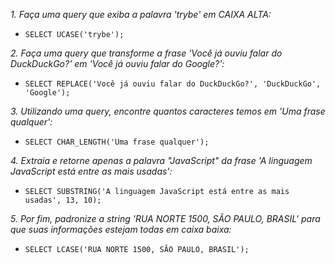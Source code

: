 _1. Faça uma query que exiba a palavra 'trybe' em CAIXA ALTA:_

  * `SELECT UCASE('trybe');`

_2. Faça uma query que transforme a frase 'Você já ouviu falar do DuckDuckGo?' em 'Você já ouviu falar do Google?':_

  * `SELECT REPLACE('Você já ouviu falar do DuckDuckGo?', 'DuckDuckGo', 'Google');`

_3. Utilizando uma query, encontre quantos caracteres temos em 'Uma frase qualquer':_

  * `SELECT CHAR_LENGTH('Uma frase qualquer');`

_4. Extraia e retorne apenas a palavra "JavaScript" da frase 'A linguagem JavaScript está entre as mais usadas':_
  
  * `SELECT SUBSTRING('A linguagem JavaScript está entre as mais usadas', 13, 10);`

_5. Por fim, padronize a string 'RUA NORTE 1500, SÃO PAULO, BRASIL' para que suas informações estejam todas em caixa baixa:_

  * `SELECT LCASE('RUA NORTE 1500, SÃO PAULO, BRASIL');`
